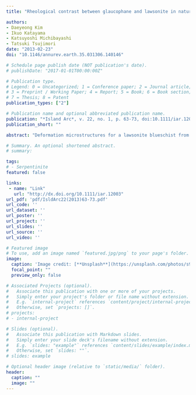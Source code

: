 ```yaml
---
title: "Rheological contrast between glaucophane and lawsonite in naturally deformed blueschist from Diablo Range, California"

authors:
- Daeyeong Kim
- Ikuo Katayama
- Katsuyoshi Michibayashi
- Tatsuki Tsujimori
date: "2013-02-23"
doi: "10.1146/annurev.earth.35.031306.140146"

# Schedule page publish date (NOT publication's date).
# publishDate: "2017-01-01T00:00:00Z"

# Publication type.
# Legend: 0 = Uncategorized; 1 = Conference paper; 2 = Journal article;
# 3 = Preprint / Working Paper; 4 = Report; 5 = Book; 6 = Book section;
# 7 = Thesis; 8 = Patent
publication_types: ["2"]

# Publication name and optional abbreviated publication name.
publication: "*Island Arc*, v. 22, no. 1, p. 63-73, doi:10.1111/iar.12003"
publication_short: ""

abstract: "Deformation microstructures for a lawsonite blueschist from the New Idria serpentinite body, Diablo Range, are investigated to clarify rheological behaviors of glaucophane and lawsonite, which are main mineral assemblages of subducting oceanic crust at relatively cold geotherm. Developments of crystal‐preferred orientations (CPOs) with small grain size, irregular grain boundary and high aspect ratio of glaucophane indicate deformation mechanism as recovery and dynamic recrystallization possibly accommodated by dislocation creep, while lawsonite deforms by rigid body rotation based on euhedral grains with angular or straight grain boundaries. Higher aspect ratios, lower angle to foliation, and stronger CPOs of both minerals in the glaucophane‐rich layer rather than those in the lawsonite‐rich layer suggest the strain localization into the glaucophane‐rich layer. Additionally fabric strength (the degree of crystal alignment) and seismic anisotropy are higher in the glaucophane‐rich layer than that of the lawsonite‐rich layer, which is consistent with the microstructural analyses. All our results imply, therefore, the dominant role of glaucophane rather than lawsonite for rheological behavior and seismic anisotropy of blueschist."

# Summary. An optional shortened abstract.
# summary: 

tags: 
# - Serpentinite
featured: false

links:
 - name: "Link"
   url: "http://dx.doi.org/10.1111/iar.12003"
url_pdf: 'pdf/IsldArc22(2013)63-73.pdf'
url_code: ''
url_dataset: ''
url_poster: ''
url_project: ''
url_slides: ''
url_source: ''
url_video: ''

# Featured image
# To use, add an image named `featured.jpg/png` to your page's folder. 
image: 
  caption: 'Image credit: [**Unsplash**](https://unsplash.com/photos/s9CC2SKySJM)'
  focal_point: ""
  preview_only: false

# Associated Projects (optional).
#   Associate this publication with one or more of your projects.
#   Simply enter your project's folder or file name without extension.
#   E.g. `internal-project` references `content/project/internal-project/index.md`.
#   Otherwise, set `projects: []`.
# projects:
# - internal-project

# Slides (optional).
#   Associate this publication with Markdown slides.
#   Simply enter your slide deck's filename without extension.
#   E.g. `slides: "example"` references `content/slides/example/index.md`.
#   Otherwise, set `slides: ""`.
# slides: example

# Optional header image (relative to `static/media/` folder).
header:
  caption: ""
  image: ""
---
```

